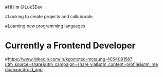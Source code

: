 #Hi I'm @Luk3Dev

#Looking to create projects and collaborate

#Learning new programming languages

# Currently a Frontend Developer

#https://www.linkedin.com/in/kgomotso-motaung-405409156?utm_source=share&utm_campaign=share_via&utm_content=profile&utm_medium=android_app 